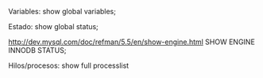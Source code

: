 Variables:
show global variables;

Estado:
show global status;

http://dev.mysql.com/doc/refman/5.5/en/show-engine.html
SHOW ENGINE INNODB STATUS;

Hilos/procesos:
show full processlist
